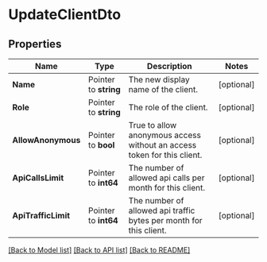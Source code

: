 # UpdateClientDto

## Properties

Name | Type | Description | Notes
------------ | ------------- | ------------- | -------------
**Name** | Pointer to **string** | The new display name of the client. | [optional] 
**Role** | Pointer to **string** | The role of the client. | [optional] 
**AllowAnonymous** | Pointer to **bool** | True to allow anonymous access without an access token for this client. | [optional] 
**ApiCallsLimit** | Pointer to **int64** | The number of allowed api calls per month for this client. | [optional] 
**ApiTrafficLimit** | Pointer to **int64** | The number of allowed api traffic bytes per month for this client. | [optional] 

[[Back to Model list]](../README.md#documentation-for-models) [[Back to API list]](../README.md#documentation-for-api-endpoints) [[Back to README]](../README.md)


